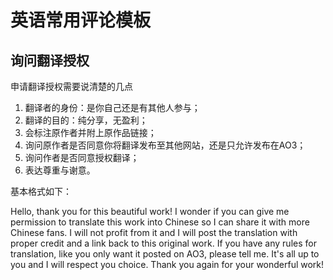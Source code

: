 # 英语常用评论模板

## 询问翻译授权

申请翻译授权需要说清楚的几点

1. 翻译者的身份：是你自己还是有其他人参与；
2. 翻译的目的：纯分享，无盈利；
3. 会标注原作者并附上原作品链接；
4. 询问原作者是否同意你将翻译发布至其他网站，还是只允许发布在AO3；
5. 询问作者是否同意授权翻译；
6. 表达尊重与谢意。

基本格式如下：

Hello, thank you for this beautiful work! I wonder if you can give me permission to translate this work into Chinese so I can share it with more Chinese fans. I will not profit from it and I will post the translation with proper credit and a link back to this original work. If you have any rules for translation, like you only want it posted on AO3, please tell me. It's all up to you and I will respect you choice. Thank you again for your wonderful work!
